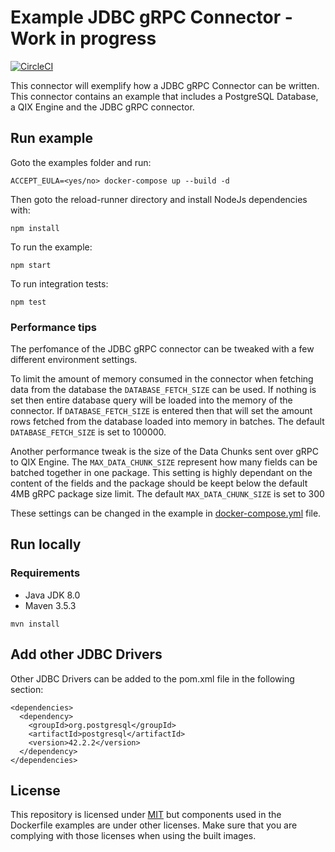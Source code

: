 # Example JDBC gRPC Connector - Work in progress

[![CircleCI](https://circleci.com/gh/qlik-oss/core-grpc-jdbc-connector.svg?style=shield)](https://circleci.com/gh/qlik-oss/core-grpc-jdbc-connector)

This connector will exemplify how a JDBC gRPC Connector can be written. This connector contains an example that includes a PostgreSQL Database, a QIX Engine and the JDBC gRPC connector.

## Run example

Goto the examples folder and run:
```
ACCEPT_EULA=<yes/no> docker-compose up --build -d
```

Then goto the reload-runner directory and install NodeJs dependencies with:

```
npm install
```

To run the example:

```
npm start
```

To run integration tests:
```
npm test
```

### Performance tips

The perfomance of the JDBC gRPC connector can be tweaked with a few different environment settings.

To limit the amount of memory consumed in the connector when fetching data from the database the `DATABASE_FETCH_SIZE` can be used.
If nothing is set then entire database query will be loaded into the memory of the connector.
If `DATABASE_FETCH_SIZE` is entered then that will set the amount rows fetched from the database loaded into memory in batches.
The default `DATABASE_FETCH_SIZE` is set to 100000.

Another performance tweak is the size of the Data Chunks sent over gRPC to QIX Engine.
The `MAX_DATA_CHUNK_SIZE` represent how many fields can be batched together in one package.
This setting is highly dependant on the content of the fields and the package should be keept below the default 4MB gRPC package size limit.
The default `MAX_DATA_CHUNK_SIZE` is set to 300

These settings can be changed in the example in [docker-compose.yml](/examples/docker-compose.yml) file.

## Run locally

### Requirements
- Java JDK 8.0
- Maven 3.5.3

```
mvn install
```

## Add other JDBC Drivers
Other JDBC Drivers can be added to the pom.xml file in the following section:

```
<dependencies>
  <dependency>
    <groupId>org.postgresql</groupId>
    <artifactId>postgresql</artifactId>
    <version>42.2.2</version>
  </dependency>
</dependencies>
```


## License
This repository is licensed under [MIT](/LICENSE) but components used in the Dockerfile examples are under other licenses.
Make sure that you are complying with those licenses when using the built images.

